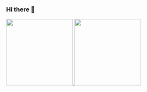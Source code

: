 ### Hi there 👋

<div>
  <a href="https://github.com/maycaao">
  <img height="180em" src="https://github-readme-stats.vercel.app/api?username=maycaao&show_icons=true&theme=dracula&include_all_commits=true&count_private=true"/>
  <img height="180em" src="https://github-readme-stats.vercel.app/api/top-langs/?username=maycaao&layout=compact&langs_count=7&theme=dracula"/>
</div>
